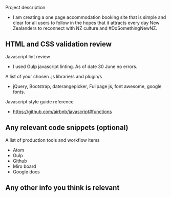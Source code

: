 Project description
- I am creating a one page accommodation booking site that is simple and clear for all users to follow in the hopes that it attracts every day New Zealanders to reconnect with NZ culture and #DoSomethingNewNZ.


HTML and CSS validation review
-

Javascript lint review
- I used Gulp javascript linting. As of date 30 June no errors.

A list of your chosen .js librarie/s and plugin/s
-  jQuery, Bootstrap, daterangepicker, Fullpage js, font awesome, google fonts.

Javascript style guide reference
- https://github.com/airbnb/javascript#functions

Any relevant code snippets (optional)
-

A list of production tools and workflow items
- Atom
- Gulp
- Github
- Miro board
- Google docs

Any other info you think is relevant
-
